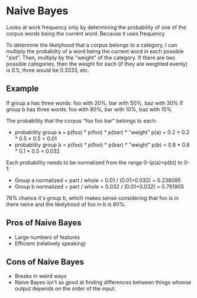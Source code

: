 # Naive Bayes
Looks at work frequency only by determining the probability of one of the corpus words being the
current word. Because it uses frequency 

To determine the likelyhood that a corpus belongs to a category, I can multiply the probabilty of a
word being the current word in each possible "slot". Then, multiply by the "weight" of the
category. If there are two possible categories, then the weight for each (if they are weighted
evenly) is 0.5, three would be 0.3333, etc.

## Example
If group a has three words: foo with 20%, bar with 50%, baz with 30%
If group b has three words: foo with 80%, bar with 10%, baz with 10%

The probability that the corpus "foo foo bar" belongs to each:
- probability group a = p(foo) * p(foo) * p(bar) * "weight"
                 p(a) = 0.2 * 0.2 * 0.5 * 0.5 = 0.01
- probability group b = p(foo) * p(foo) * p(bar) * "weight"
                 p(b) = 0.8 * 0.8 * 0.1 * 0.5 = 0.032

Each probability needs to be normalized from the range 0-(p(a)+p(b)) to 0-1:
- Group a normalized = part / whole = 0.01 / (0.01+0.032) = 0.238095
- Group b normalized = part / whole = 0.032 / (0.01+0.032) = 0.761905

76% chance it's group b, which makes sense considering that foo is in there twice and the likelyhood
of foo in b is 80%. 

## Pros of Naive Bayes
- Large numbers of features
- Efficient (relatively speaking)

## Cons of Naive Bayes
- Breaks in weird ways
- Naive Bayes isn't as good at finding differences between things whoose output depends on the order
  of the input.
